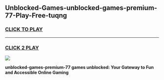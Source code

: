 
## Unblocked-Games-unblocked-games-premium-77-Play-Free-tuqng
<h3>
<a href="https://premium76.site?title=unblocked-games-premium-77&ref=21A">CLICK TO PLAY</a></h3>
<hr>

<h3>
<a href="https://premium76.site?title=unblocked-games-premium-77&ref=21A">CLICK 2 PLAY</a>
  
</h3>

<a href="https://premium76.site?title=unblocked-games-premium-77&ref=21A"><img src="https://clearcache.store/games.png"></a>


**unblocked-games-premium-77 games unblocked: Your Gateway to Fun and Accessible Online Gaming**
